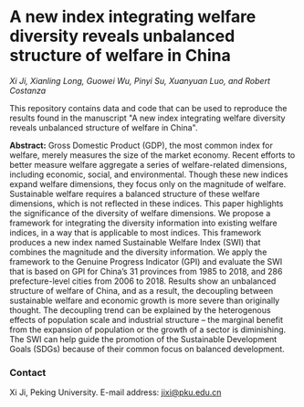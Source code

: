 # A new index integrating welfare diversity reveals unbalanced structure of welfare in China
*Xi Ji, Xianling Long, Guowei Wu, Pinyi Su, Xuanyuan Luo, and Robert Costanza*

This repository contains data and code that can be used to reproduce the results found in the manuscript "A new index integrating welfare diversity reveals unbalanced structure of welfare in China".

**Abstract:** Gross Domestic Product (GDP), the most common index for welfare, merely measures the size of the market economy. Recent efforts to better measure welfare aggregate a series of welfare-related dimensions, including economic, social, and environmental. Though these new indices expand welfare dimensions, they focus only on the magnitude of welfare. Sustainable welfare requires a balanced structure of these welfare dimensions, which is not reflected in these indices. This paper highlights the significance of the diversity of welfare dimensions. We propose a framework for integrating the diversity information into existing welfare indices, in a way that is applicable to most indices. This framework produces a new index named Sustainable Welfare Index (SWI) that combines the magnitude and the diversity information. We apply the framework to the Genuine Progress Indicator (GPI) and evaluate the SWI that is based on GPI for China’s 31 provinces from 1985 to 2018, and 286 prefecture-level cities from 2006 to 2018. Results show an unbalanced structure of welfare of China, and as a result, the decoupling between sustainable welfare and economic growth is more severe than originally thought. The decoupling trend can be explained by the heterogenous effects of population scale and industrial structure – the marginal benefit from the expansion of population or the growth of a sector is diminishing. The SWI can help guide the promotion of the Sustainable Development Goals (SDGs) because of their common focus on balanced development.


### Contact
Xi Ji, Peking University. E-mail address: jixi@pku.edu.cn
